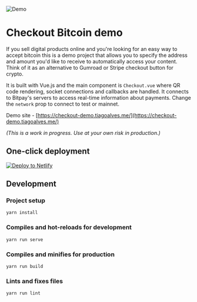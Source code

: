 ![Demo](https://user-images.githubusercontent.com/407470/47375163-8dd2ec00-d6e7-11e8-99ab-0b1381f404c6.gif)

# Checkout Bitcoin demo

If you sell digital products online and you're looking for an easy way to accept bitcoin this is a demo project that allows you to specify the address and amount you'd like to receive to automatically access your content. Think of it as an alternative to Gumroad or Stripe checkout button for crypto.

It is built with Vue.js and the main component is `Checkout.vue` where QR code rendering, socket connections and callbacks are handled.
It connects to Bitpay's servers to access real-time information about payments. Change the `network` prop to connect to test or mainnet.

Demo site - [https://checkout-demo.tiagoalves.me/](https://checkout-demo.tiagoalves.me/)

*(This is a work in progress. Use at your own risk in production.)*

## One-click deployment

<!-- Markdown snippet -->
[![Deploy to Netlify](https://www.netlify.com/img/deploy/button.svg)](https://app.netlify.com/start/deploy?repository=https://github.com/alvesjtiago/checkout-demo)

## Development

### Project setup
```
yarn install
```

### Compiles and hot-reloads for development
```
yarn run serve
```

### Compiles and minifies for production
```
yarn run build
```

### Lints and fixes files
```
yarn run lint
```
